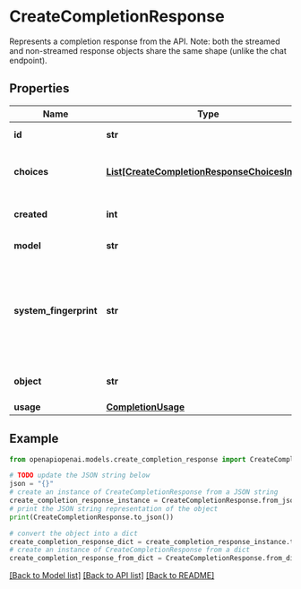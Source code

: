 # CreateCompletionResponse

Represents a completion response from the API. Note: both the streamed and non-streamed response objects share the same shape (unlike the chat endpoint). 

## Properties

Name | Type | Description | Notes
------------ | ------------- | ------------- | -------------
**id** | **str** | A unique identifier for the completion. | 
**choices** | [**List[CreateCompletionResponseChoicesInner]**](CreateCompletionResponseChoicesInner.md) | The list of completion choices the model generated for the input prompt. | 
**created** | **int** | The Unix timestamp (in seconds) of when the completion was created. | 
**model** | **str** | The model used for completion. | 
**system_fingerprint** | **str** | This fingerprint represents the backend configuration that the model runs with.  Can be used in conjunction with the &#x60;seed&#x60; request parameter to understand when backend changes have been made that might impact determinism.  | [optional] 
**object** | **str** | The object type, which is always \&quot;text_completion\&quot; | 
**usage** | [**CompletionUsage**](CompletionUsage.md) |  | [optional] 

## Example

```python
from openapiopenai.models.create_completion_response import CreateCompletionResponse

# TODO update the JSON string below
json = "{}"
# create an instance of CreateCompletionResponse from a JSON string
create_completion_response_instance = CreateCompletionResponse.from_json(json)
# print the JSON string representation of the object
print(CreateCompletionResponse.to_json())

# convert the object into a dict
create_completion_response_dict = create_completion_response_instance.to_dict()
# create an instance of CreateCompletionResponse from a dict
create_completion_response_from_dict = CreateCompletionResponse.from_dict(create_completion_response_dict)
```
[[Back to Model list]](../README.md#documentation-for-models) [[Back to API list]](../README.md#documentation-for-api-endpoints) [[Back to README]](../README.md)


